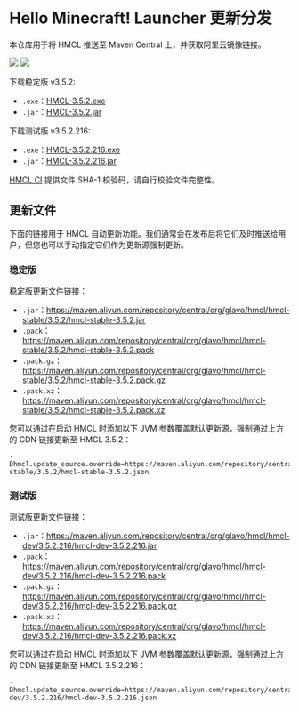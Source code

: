 # Hello Minecraft! Launcher 更新分发

本仓库用于将 HMCL 推送至 Maven Central 上，并获取阿里云镜像链接。

[![](https://img.shields.io/maven-central/v/org.glavo.hmcl/hmcl-stable?label=稳定版)](https://search.maven.org/artifact/org.glavo.hmcl/hmcl-stable/3.5.2/pom)
[![](https://img.shields.io/maven-central/v/org.glavo.hmcl/hmcl-dev?label=测试版)](https://search.maven.org/artifact/org.glavo.hmcl/hmcl-dev/3.5.2.216/pom)

下载稳定版 v3.5.2:

* `.exe`：<a href="https://maven.aliyun.com/repository/central/org/glavo/hmcl/hmcl-stable/3.5.2/hmcl-stable-3.5.2.exe" download="HMCL-3.5.2.exe" rel="nofollow">HMCL-3.5.2.exe</a>
* `.jar`：<a href="https://maven.aliyun.com/repository/central/org/glavo/hmcl/hmcl-stable/3.5.2/hmcl-stable-3.5.2.jar" download="HMCL-3.5.2.jar" rel="nofollow">HMCL-3.5.2.jar</a>

下载测试版 v3.5.2.216:

* `.exe`：<a href="https://maven.aliyun.com/repository/central/org/glavo/hmcl/hmcl-dev/3.5.2.216/hmcl-dev-3.5.2.216.exe" download="HMCL-3.5.2.216.exe" rel="nofollow">HMCL-3.5.2.216.exe</a>
* `.jar`：<a href="https://maven.aliyun.com/repository/central/org/glavo/hmcl/hmcl-dev/3.5.2.216/hmcl-dev-3.5.2.216.jar" download="HMCL-3.5.2.216.jar" rel="nofollow">HMCL-3.5.2.216.jar</a>



[HMCL CI](https://ci.huangyuhui.net/) 提供文件 SHA-1 校验码，请自行校验文件完整性。
## 更新文件

下面的链接用于 HMCL 自动更新功能。我们通常会在发布后将它们及时推送给用户，但您也可以手动指定它们作为更新源强制更新。

### 稳定版

稳定版更新文件链接：

* `.jar`：https://maven.aliyun.com/repository/central/org/glavo/hmcl/hmcl-stable/3.5.2/hmcl-stable-3.5.2.jar
* `.pack`：https://maven.aliyun.com/repository/central/org/glavo/hmcl/hmcl-stable/3.5.2/hmcl-stable-3.5.2.pack
* `.pack.gz`：https://maven.aliyun.com/repository/central/org/glavo/hmcl/hmcl-stable/3.5.2/hmcl-stable-3.5.2.pack.gz
* `.pack.xz`：https://maven.aliyun.com/repository/central/org/glavo/hmcl/hmcl-stable/3.5.2/hmcl-stable-3.5.2.pack.xz

您可以通过在启动 HMCL 时添加以下 JVM 参数覆盖默认更新源，强制通过上方的 CDN 链接更新至 HMCL 3.5.2：

```
-Dhmcl.update_source.override=https://maven.aliyun.com/repository/central/org/glavo/hmcl/hmcl-stable/3.5.2/hmcl-stable-3.5.2.json
```

### 测试版

测试版更新文件链接：

* `.jar`：https://maven.aliyun.com/repository/central/org/glavo/hmcl/hmcl-dev/3.5.2.216/hmcl-dev-3.5.2.216.jar
* `.pack`：https://maven.aliyun.com/repository/central/org/glavo/hmcl/hmcl-dev/3.5.2.216/hmcl-dev-3.5.2.216.pack
* `.pack.gz`：https://maven.aliyun.com/repository/central/org/glavo/hmcl/hmcl-dev/3.5.2.216/hmcl-dev-3.5.2.216.pack.gz
* `.pack.xz`：https://maven.aliyun.com/repository/central/org/glavo/hmcl/hmcl-dev/3.5.2.216/hmcl-dev-3.5.2.216.pack.xz

您可以通过在启动 HMCL 时添加以下 JVM 参数覆盖默认更新源，强制通过上方的 CDN 链接更新至 HMCL 3.5.2.216：

```
-Dhmcl.update_source.override=https://maven.aliyun.com/repository/central/org/glavo/hmcl/hmcl-dev/3.5.2.216/hmcl-dev-3.5.2.216.json
```


